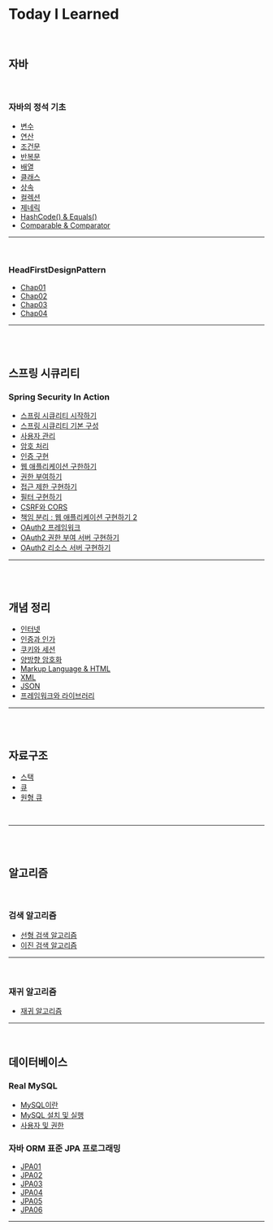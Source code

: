# Today I Learned 


<br>

## 자바

<br>

### 자바의 정석 기초


- [변수](https://github.com/092600/TIL/blob/master/%EC%9E%90%EB%B0%94/%EC%9E%90%EB%B0%94%EC%9D%98%20%EC%A0%95%EC%84%9D%20%EA%B8%B0%EC%B4%88/%EB%B3%80%EC%88%98/%EB%B3%80%EC%88%98.md)
- [연산](https://github.com/092600/TIL/blob/master/%EC%9E%90%EB%B0%94/%EC%9E%90%EB%B0%94%EC%9D%98%20%EC%A0%95%EC%84%9D%20%EA%B8%B0%EC%B4%88/%EC%97%B0%EC%82%B0/%EC%97%B0%EC%82%B0.md)
- [조건문](https://github.com/092600/TIL/blob/master/%EC%9E%90%EB%B0%94/%EC%9E%90%EB%B0%94%EC%9D%98%20%EC%A0%95%EC%84%9D%20%EA%B8%B0%EC%B4%88/%EC%A1%B0%EA%B1%B4%EB%AC%B8/%EC%A1%B0%EA%B1%B4%EB%AC%B8.md)
- [반복문](https://github.com/092600/TIL/blob/master/%EC%9E%90%EB%B0%94/%EC%9E%90%EB%B0%94%EC%9D%98%20%EC%A0%95%EC%84%9D%20%EA%B8%B0%EC%B4%88/%EB%B0%98%EB%B3%B5%EB%AC%B8/%EB%B0%98%EB%B3%B5%EB%AC%B8.md)
- [배열](https://github.com/092600/TIL/blob/master/%EC%9E%90%EB%B0%94/%EC%9E%90%EB%B0%94%EC%9D%98%20%EC%A0%95%EC%84%9D%20%EA%B8%B0%EC%B4%88/%EB%B0%B0%EC%97%B4/%EB%B0%B0%EC%97%B4.md)
- [클래스](https://github.com/092600/TIL/blob/master/%EC%9E%90%EB%B0%94/%EC%9E%90%EB%B0%94%EC%9D%98%20%EC%A0%95%EC%84%9D%20%EA%B8%B0%EC%B4%88/%ED%81%B4%EB%9E%98%EC%8A%A4/%ED%81%B4%EB%9E%98%EC%8A%A4.md)
- [상속](https://github.com/092600/TIL/blob/master/%EC%9E%90%EB%B0%94/%EC%9E%90%EB%B0%94%EC%9D%98%20%EC%A0%95%EC%84%9D%20%EA%B8%B0%EC%B4%88/%EC%83%81%EC%86%8D/%EC%83%81%EC%86%8D.md)
- [컬렉션](https://github.com/092600/TIL/blob/master/%EC%9E%90%EB%B0%94/%EC%9E%90%EB%B0%94%EC%9D%98%20%EC%A0%95%EC%84%9D%20%EA%B8%B0%EC%B4%88/%EC%BB%AC%EB%A0%89%EC%85%98/%EC%BB%AC%EB%A0%89%EC%85%98.md)
- [제네릭](https://github.com/092600/TIL/tree/master/%EC%9E%90%EB%B0%94/%EC%9E%90%EB%B0%94%EC%9D%98%20%EC%A0%95%EC%84%9D%20%EA%B8%B0%EC%B4%88/%EC%A0%9C%EB%84%A4%EB%A6%AD/%EC%A0%9C%EB%84%A4%EB%A6%AD.md)
- [HashCode() & Equals()](https://github.com/092600/TIL/blob/master/%EC%9E%90%EB%B0%94/%EC%9E%90%EB%B0%94%EC%9D%98%20%EC%A0%95%EC%84%9D%20%EA%B8%B0%EC%B4%88/hashCode%EC%99%80%20equals/hashCode%EC%99%80%20equals.md)
- [Comparable & Comparator](https://github.com/092600/TIL/blob/master/%EC%9E%90%EB%B0%94/%EC%9E%90%EB%B0%94%EC%9D%98%20%EC%A0%95%EC%84%9D%20%EA%B8%B0%EC%B4%88/Comparable%EA%B3%BC%20Comparator/Comparable%EA%B3%BC%20Comparator.md)

---

<br>

### HeadFirstDesignPattern

- [Chap01](https://github.com/092600/TIL/blob/master/%EC%9E%90%EB%B0%94/HadFirstDesignPattern/chap01.md)
- [Chap02](https://github.com/092600/TIL/blob/master/%EC%9E%90%EB%B0%94/HadFirstDesignPattern/chap02.md)
- [Chap03](https://github.com/092600/TIL/blob/master/%EC%9E%90%EB%B0%94/HadFirstDesignPattern/chap03.md)
- [Chap04](https://github.com/092600/TIL/blob/master/%EC%9E%90%EB%B0%94/HadFirstDesignPattern/chap04/chap04.md)

--- 

<br>
<br>

## 스프링 시큐리티
### Spring Security In Action
- [스프링 시큐리티 시작하기](https://github.com/092600/TIL/blob/master/%EC%8A%A4%ED%94%84%EB%A7%81%20%EC%8B%9C%ED%81%90%EB%A6%AC%ED%8B%B0/chap_1/chap_1.md)
- [스프링 시큐리티 기본 구성](https://github.com/092600/TIL/blob/master/%EC%8A%A4%ED%94%84%EB%A7%81%20%EC%8B%9C%ED%81%90%EB%A6%AC%ED%8B%B0/chap_2/chap_2.md)
- [사용자 관리](https://github.com/092600/TIL/blob/master/%EC%8A%A4%ED%94%84%EB%A7%81%20%EC%8B%9C%ED%81%90%EB%A6%AC%ED%8B%B0/chap_3/chap_3.md)
- [암호 처리](https://github.com/092600/TIL/blob/master/%EC%8A%A4%ED%94%84%EB%A7%81%20%EC%8B%9C%ED%81%90%EB%A6%AC%ED%8B%B0/chap_4/chap_4.md)
- [인증 구현](https://github.com/092600/TIL/blob/master/%EC%8A%A4%ED%94%84%EB%A7%81%20%EC%8B%9C%ED%81%90%EB%A6%AC%ED%8B%B0/chap_5/chap_5.md)
- [웹 애플리케이션 구한하기](https://github.com/092600/TIL/blob/master/%EC%8A%A4%ED%94%84%EB%A7%81%20%EC%8B%9C%ED%81%90%EB%A6%AC%ED%8B%B0/chap_6/chap_6.md)
- [권한 부여하기](https://github.com/092600/TIL/blob/master/%EC%8A%A4%ED%94%84%EB%A7%81%20%EC%8B%9C%ED%81%90%EB%A6%AC%ED%8B%B0/chap_7/chap_7.md)
- [접근 제한 구현하기](https://github.com/092600/TIL/blob/master/%EC%8A%A4%ED%94%84%EB%A7%81%20%EC%8B%9C%ED%81%90%EB%A6%AC%ED%8B%B0/chap_8/chap_8.md)
- [필터 구현하기](https://github.com/092600/TIL/blob/master/%EC%8A%A4%ED%94%84%EB%A7%81%20%EC%8B%9C%ED%81%90%EB%A6%AC%ED%8B%B0/chap_9/chap_9.md)
- [CSRF와 CORS](https://github.com/092600/TIL/blob/master/%EC%8A%A4%ED%94%84%EB%A7%81%20%EC%8B%9C%ED%81%90%EB%A6%AC%ED%8B%B0/chap_10/chap_10.md)
- [책임 분리 : 웹 애플리케이션 구현하기 2](https://github.com/092600/TIL/blob/master/%EC%8A%A4%ED%94%84%EB%A7%81%20%EC%8B%9C%ED%81%90%EB%A6%AC%ED%8B%B0/chap_11/chap_11.md)
- [OAuth2 프레임워크](https://github.com/092600/TIL/blob/master/%EC%8A%A4%ED%94%84%EB%A7%81%20%EC%8B%9C%ED%81%90%EB%A6%AC%ED%8B%B0/chap_12/chap_12.md)
- [OAuth2 권한 부여 서버 구현하기](https://github.com/092600/TIL/blob/master/%EC%8A%A4%ED%94%84%EB%A7%81%20%EC%8B%9C%ED%81%90%EB%A6%AC%ED%8B%B0/chap_13/chap_13.md)
- [OAuth2 리소스 서버 구현하기](https://github.com/092600/TIL/blob/master/%EC%8A%A4%ED%94%84%EB%A7%81%20%EC%8B%9C%ED%81%90%EB%A6%AC%ED%8B%B0/chap_14/chap_14.md)
---

<br>
<br>

## 개념 정리
- [인터넷](https://github.com/092600/TIL/blob/master/%EA%B0%9C%EB%85%90%EC%A0%95%EB%A6%AC/인터넷/%EC%9D%B8%ED%84%B0%EB%84%B7.md)
- [인증과 인가](https://github.com/092600/TIL/blob/master/%EA%B0%9C%EB%85%90%EC%A0%95%EB%A6%AC/인증과%20인가/%EC%9D%B8%EC%A6%9D%EA%B3%BC%20%EC%9D%B8%EA%B0%80.md)
- [쿠키와 세션](https://github.com/092600/TIL/blob/master/%EA%B0%9C%EB%85%90%EC%A0%95%EB%A6%AC/%EC%BF%A0%ED%82%A4%EC%99%80%20%EC%84%B8%EC%85%98%20with%20HttpSession/Cookie%20and%20Session%20with%20HttpSession.md)
- [양방향 암호화](https://github.com/092600/TIL/tree/master/%EA%B0%9C%EB%85%90%EC%A0%95%EB%A6%AC/%EC%96%91%EB%B0%A9%ED%96%A5%20%EC%95%94%ED%98%B8%ED%99%94/%EC%96%91%EB%B0%A9%ED%96%A5%20%EC%95%94%ED%98%B8%ED%99%94.md)
- [Markup Language & HTML](https://github.com/092600/TIL/blob/master/%EA%B0%9C%EB%85%90%EC%A0%95%EB%A6%AC/Markup%20Language/Markup%20Language.md)
- [XML](https://github.com/092600/TIL/blob/master/%EA%B0%9C%EB%85%90%EC%A0%95%EB%A6%AC/XML/XML.md)
- [JSON](https://github.com/092600/TIL/tree/master/%EA%B0%9C%EB%85%90%EC%A0%95%EB%A6%AC/JSON/JSON.md)
- [프레임워크와 라이브러리](https://github.com/092600/TIL/tree/master/%EA%B0%9C%EB%85%90%EC%A0%95%EB%A6%AC/%ED%94%84%EB%A0%88%EC%9E%84%EC%9B%8C%ED%81%AC%EC%99%80%20%EB%9D%BC%EC%9D%B4%EB%B8%8C%EB%9F%AC%EB%A6%AC/%ED%94%84%EB%A0%88%EC%9E%84%EC%9B%8C%ED%81%AC%EC%99%80%20%EB%9D%BC%EC%9D%B4%EB%B8%8C%EB%9F%AC%EB%A6%AC.md)

---

<br>
<br>

## 자료구조

- [스택](https://github.com/092600/TIL/blob/master/%EC%9E%90%EB%A3%8C%EA%B5%AC%EC%A1%B0/%EC%8A%A4%ED%83%9D/%EC%8A%A4%ED%83%9D.md)
- [큐](https://github.com/092600/TIL/blob/master/%EC%9E%90%EB%A3%8C%EA%B5%AC%EC%A1%B0/%ED%81%90/%ED%81%90.md)
- [원형 큐](https://github.com/092600/TIL/blob/master/%EC%9E%90%EB%A3%8C%EA%B5%AC%EC%A1%B0/%EC%9B%90%ED%98%95%ED%81%90/%EC%9B%90%ED%98%95%ED%81%90.md)

<br>

---

<br>
<br>

## 알고리즘

<br>

### 검색 알고리즘

- [선형 검색 알고리즘](https://github.com/092600/TIL/blob/master/%EC%95%8C%EA%B3%A0%EB%A6%AC%EC%A6%98/%EA%B2%80%EC%83%89%20%EC%95%8C%EA%B3%A0%EB%A6%AC%EC%A6%98/%EC%84%A0%ED%98%95%20%EA%B2%80%EC%83%89%20%EC%95%8C%EA%B3%A0%EB%A6%AC%EC%A6%98.md)
- [이진 검색 알고리즘](https://github.com/092600/TIL/blob/master/%EC%95%8C%EA%B3%A0%EB%A6%AC%EC%A6%98/%EA%B2%80%EC%83%89%20%EC%95%8C%EA%B3%A0%EB%A6%AC%EC%A6%98/%EC%9D%B4%EC%A7%84%20%EA%B2%80%EC%83%89%20%EC%95%8C%EA%B3%A0%EB%A6%AC%EC%A6%98.md)

---
<br>


### 재귀 알고리즘
- [재귀 알고리즘](https://github.com/092600/TIL/blob/master/%EC%95%8C%EA%B3%A0%EB%A6%AC%EC%A6%98/%EC%9E%AC%EA%B7%80%20%EC%95%8C%EA%B3%A0%EB%A6%AC%EC%A6%98/%EC%9E%AC%EA%B7%80%20%EC%95%8C%EA%B3%A0%EB%A6%AC%EC%A6%98.md)

---

<br>

## 데이터베이스
### Real MySQL 
- [MySQL이란](https://github.com/092600/TIL/blob/master/%EB%8D%B0%EC%9D%B4%ED%84%B0%EB%B2%A0%EC%9D%B4%EC%8A%A4/RealMySQL/Chap1/chap1.md)
- [MySQL 설치 및 실행](https://github.com/092600/TIL/blob/master/%EB%8D%B0%EC%9D%B4%ED%84%B0%EB%B2%A0%EC%9D%B4%EC%8A%A4/RealMySQL/Chap2/chap2.md)
- [사용자 및 권한](https://github.com/092600/TIL/blob/master/%EB%8D%B0%EC%9D%B4%ED%84%B0%EB%B2%A0%EC%9D%B4%EC%8A%A4/RealMySQL/Chap2/chap3.md)

### 자바 ORM 표준 JPA 프로그래밍
- [JPA01](https://github.com/092600/TIL/blob/master/JPA/JPA01.md)
- [JPA02](https://github.com/092600/TIL/blob/master/JPA/JPA02.md)
- [JPA03](https://github.com/092600/TIL/blob/master/JPA/JPA03.md)
- [JPA04](https://github.com/092600/TIL/blob/master/JPA/JPA04.md)
- [JPA05](https://github.com/092600/TIL/blob/master/JPA/JPA05.md)
- [JPA06](https://github.com/092600/TIL/blob/master/JPA/JPA06.md)
---
